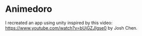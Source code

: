 # Animedoro
 I recreated an app using unity inspired by this video: https://www.youtube.com/watch?v=bUjGZJIgse0 by Josh Chen.
